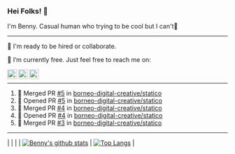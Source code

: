 ### Hei Folks! 👋

I'm Benny. Casual human who trying to be cool but I can't🤣

---
👯 I'm ready to be hired or collaborate.

🔭 I’m currently free. Just feel free to reach me on:

[<img align="left" target="_blank" alt="akunbeben | Instagram" width="22px" src="https://cdn.jsdelivr.net/npm/simple-icons@v3/icons/instagram.svg" />][instagram]
[<img align="left" target="_blank" alt="akunbeben | Twitter" width="22px" src="https://cdn.jsdelivr.net/npm/simple-icons@v3/icons/twitter.svg" />][twitter]
[<img align="left" target="_blank" alt="akunbeben | Google Mail" width="22px" src="https://cdn.jsdelivr.net/npm/simple-icons@v3/icons/gmail.svg" />][email]

<br/>

---

<!--START_SECTION:activity-->
1. 🎉 Merged PR [#5](https://github.com/borneo-digital-creative/statico/pull/5) in [borneo-digital-creative/statico](https://github.com/borneo-digital-creative/statico)
2. 💪 Opened PR [#5](https://github.com/borneo-digital-creative/statico/pull/5) in [borneo-digital-creative/statico](https://github.com/borneo-digital-creative/statico)
3. 🎉 Merged PR [#4](https://github.com/borneo-digital-creative/statico/pull/4) in [borneo-digital-creative/statico](https://github.com/borneo-digital-creative/statico)
4. 💪 Opened PR [#4](https://github.com/borneo-digital-creative/statico/pull/4) in [borneo-digital-creative/statico](https://github.com/borneo-digital-creative/statico)
5. 🎉 Merged PR [#3](https://github.com/borneo-digital-creative/statico/pull/3) in [borneo-digital-creative/statico](https://github.com/borneo-digital-creative/statico)
<!--END_SECTION:activity-->

---
| | |
| [![Benny's github stats][stats]](https://github.com/akunbeben) | [![Top Langs][toplang]](https://github.com/akunbeben) |

[instagram]: https://instagram.com/akunbeben
[twitter]: https://twitter.com/akunbeben
[email]: mailto:akunbeben@gmail.com
[stats]: https://github-readme-stats.vercel.app/api?username=akunbeben&show_icons=true&theme=gotham&cache_seconds=1800&count_private=true
[toplang]: https://github-readme-stats.vercel.app/api/top-langs/?username=akunbeben&layout=compact&hide=css,html&theme=gotham
